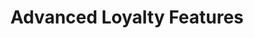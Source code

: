 ---
title: Advanced Loyalty Features
excerpt: ''
deprecated: false
hidden: false
metadata:
  title: ''
  description: ''
  robots: index
next:
  description: ''
---